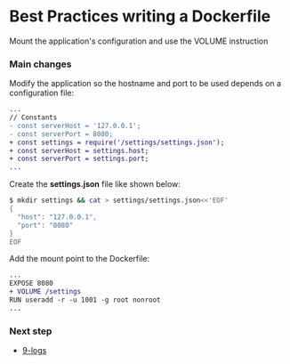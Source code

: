 # Best Practices writing a Dockerfile

Mount the application's configuration and use the VOLUME instruction

### Main changes

Modify the application so the hostname and port to be used depends on a configuration file:

```diff
...
// Constants
- const serverHost = '127.0.0.1';
- const serverPort = 8080;
+ const settings = require('/settings/settings.json');
+ const serverHost = settings.host;
+ const serverPort = settings.port;
...
```

Create the **settings.json** file like shown below:

```bash
$ mkdir settings && cat > settings/settings.json<<'EOF'
{
  "host": "127.0.0.1",
  "port": "8080"
}
EOF
```

Add the mount point to the Dockerfile:

```diff
...
EXPOSE 8080
+ VOLUME /settings
RUN useradd -r -u 1001 -g root nonroot
...
```

### Next step

- [9-logs](https://github.com/juan131/dockerfile-best-practices/tree/9-logs)
